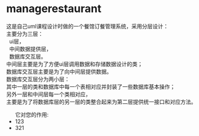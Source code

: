 managerestaurant
================

这是自己uml课程设计时做的一个餐馆订餐管理系统，采用分层设计：<br/>
主要分为三层：<br/>
&nbsp;&nbsp;ui层，<br/>
&nbsp;&nbsp;中间数据提供层，<br/>
&nbsp;&nbsp;数据库交互层。<br/>
中间层主要是为了方便ui层调用数据和存储数据设计的类；<br/>
数据库交互层主要是为了向中间层提供数据。<br/>
数据库交互层分为两小层：<br/>
其中一层的类和数据库中每一个表相对应并封装了一些数据库基本操作；<br/>
另外一层和中间层每一个类相对应，<br/>
主要是为了将数据库层的另一层的类整合起来为第二层提供统一接口和对应方法。<br/>


<ul/>它对您的作用:
<li/>123</li>
<li/>321</li>
</ul>
